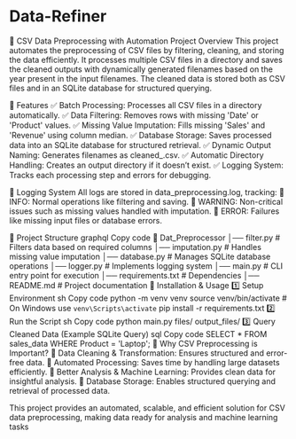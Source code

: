 # Data-Refiner
📌 CSV Data Preprocessing with Automation
Project Overview
This project automates the preprocessing of CSV files by filtering, cleaning, and storing the data efficiently. It processes multiple CSV files in a directory and saves the cleaned outputs with dynamically generated filenames based on the year present in the input filenames. The cleaned data is stored both as CSV files and in an SQLite database for structured querying.

🎯 Features
✅ Batch Processing: Processes all CSV files in a directory automatically.
✅ Data Filtering: Removes rows with missing 'Date' or 'Product' values.
✅ Missing Value Imputation: Fills missing 'Sales' and 'Revenue' using column median.
✅ Database Storage: Saves processed data into an SQLite database for structured retrieval.
✅ Dynamic Output Naming: Generates filenames as cleaned_<year>.csv.
✅ Automatic Directory Handling: Creates an output directory if it doesn’t exist.
✅ Logging System: Tracks each processing step and errors for debugging.

📄 Logging System
All logs are stored in data_preprocessing.log, tracking:
🔹 INFO: Normal operations like filtering and saving.
🔹 WARNING: Non-critical issues such as missing values handled with imputation.
🔹 ERROR: Failures like missing input files or database errors.

📂 Project Structure
graphql
Copy code
📁 Dat_Preprocessor
│── filter.py         # Filters data based on required columns
│── imputation.py     # Handles missing value imputation
│── database.py       # Manages SQLite database operations
│── logger.py         # Implements logging system
│── main.py           # CLI entry point for execution
│── requirements.txt  # Dependencies
│── README.md         # Project documentation
🚀 Installation & Usage
1️⃣ Setup Environment
sh
Copy code
python -m venv venv
source venv/bin/activate  # On Windows use `venv\Scripts\activate`
pip install -r requirements.txt
2️⃣ Run the Script
sh
Copy code
python main.py files/ output_files/
3️⃣ Query Cleaned Data (Example SQLite Query)
sql
Copy code
SELECT * FROM sales_data WHERE Product = 'Laptop';
🤖 Why CSV Preprocessing is Important?
🔹 Data Cleaning & Transformation: Ensures structured and error-free data.
🔹 Automated Processing: Saves time by handling large datasets efficiently.
🔹 Better Analysis & Machine Learning: Provides clean data for insightful analysis.
🔹 Database Storage: Enables structured querying and retrieval of processed data.

This project provides an automated, scalable, and efficient solution for CSV data preprocessing, making data ready for analysis and machine learning tasks
